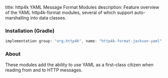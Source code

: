 title: http4k YAML Message Format Modules
description: Feature overview of the YAML http4k-format modules, several of which support auto-marshalling into data classes.

### Installation (Gradle)

```groovy
implementation group: "org.http4k", name: "http4k-format-jackson-yaml", version: "4.14.1.2"
```

### About
These modules add the ability to use YAML as a first-class citizen when reading from and to HTTP messages. 

[http4k]: https://http4k.org
